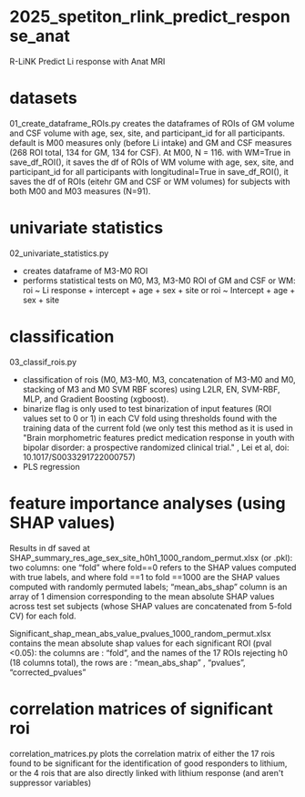 # 2025_spetiton_rlink_predict_response_anat
R-LiNK Predict Li response with Anat MRI


# datasets
01_create_dataframe_ROIs.py creates the dataframes of ROIs of GM volume and CSF volume with age, sex, site, and participant_id for all participants.
default is M00 measures only (before Li intake) and GM and CSF measures (268 ROI total, 134 for GM, 134 for CSF).
At M00, N = 116.
with WM=True in save_df_ROI(), it saves the df of ROIs of WM volume with age, sex, site, and participant_id for all participants
with longitudinal=True in save_df_ROI(), it saves the df of ROIs (eitehr GM and CSF or WM volumes) for subjects with both M00 and M03 measures (N=91).

# univariate statistics
02_univariate_statistics.py 
- creates dataframe of M3-M0 ROI
- performs statistical tests on M0, M3, M3-M0 ROI of GM and CSF or WM: roi ~ Li response + intercept + age + sex + site or roi ~ Intercept + age + sex + site

# classification
03_classif_rois.py
- classification of rois (M0, M3-M0, M3, concatenation of M3-M0 and M0, stacking of M3 and M0 SVM RBF scores) using L2LR, EN, SVM-RBF, MLP, and Gradient Boosting (xgboost).
- binarize flag is only used to test binarization of input features (ROI values set to 0 or 1) in each CV fold using thresholds found with the training data of the current fold (we only test this method as it is used in "Brain morphometric features predict medication response in youth with bipolar disorder: a prospective randomized clinical trial." , Lei et al, doi: 10.1017/S0033291722000757)
- PLS regression

# feature importance analyses (using SHAP values)
Results in df saved at SHAP_summary_res_age_sex_site_h0h1_1000_random_permut.xlsx (or .pkl): two columns: one “fold” where fold==0 refers to the SHAP values computed with true labels, and where fold ==1 to fold ==1000 are the SHAP values computed with randomly permuted labels; “mean_abs_shap” column is an array of 1 dimension corresponding to the mean absolute SHAP values across test set subjects (whose SHAP values are concatenated from 5-fold CV) for each fold.

Significant_shap_mean_abs_value_pvalues_1000_random_permut.xlsx contains the mean absolute shap values for each significant ROI (pval <0.05): the columns are : “fold”, and the names of the 17 ROIs rejecting h0 (18 columns total), the rows are : “mean_abs_shap” , “pvalues”, “corrected_pvalues”

# correlation matrices of significant roi
correlation_matrices.py plots the correlation matrix of either the 17 rois found to be significant for the identification of good responders to lithium, or the 4 rois that are also directly linked with lithium response (and aren't suppressor variables)